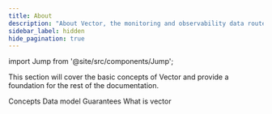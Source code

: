 ```yaml
---
title: About
description: "About Vector, the monitoring and observability data router"
sidebar_label: hidden
hide_pagination: true
---
```


import Jump from '@site/src/components/Jump';

This section will cover the basic concepts of Vector and provide a foundation
for the rest of the documentation.

<Jump to="/docs/about/concepts/">Concepts</Jump>
<Jump to="/docs/about/data-model/">Data model</Jump>
<Jump to="/docs/about/guarantees/">Guarantees</Jump>
<Jump to="/docs/about/what-is-vector/">What is vector</Jump>


